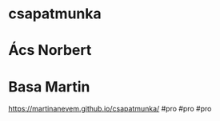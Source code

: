 # csapatmunka
# Ács Norbert
# Basa Martin
 https://martinanevem.github.io/csapatmunka/
 #pro
#pro
#pro